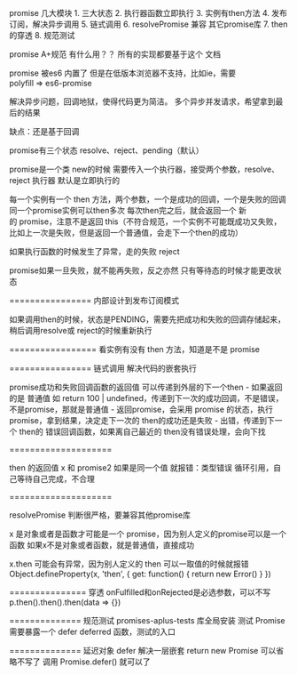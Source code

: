 promise 几大模块
1. 三大状态
2. 执行器函数立即执行
3. 实例有then方法
4. 发布订阅，解决异步调用
5. 链式调用
6. resolvePromise 兼容 其它promise库
7. then 的穿透
8. 规范测试

promise A+规范 有什么用？？
所有的实现都要基于这个 文档

promise 被es6 内置了
但是在低版本浏览器不支持，比如ie，需要polyfill => es6-promise

解决异步问题，回调地狱，使得代码更为简洁。
多个异步并发请求，希望拿到最后的结果

缺点：还是基于回调

promise有三个状态
resolve、reject、pending（默认）

promise是一个类
new的时候 需要传入一个执行器，接受两个参数，resolve、reject
执行器 默认是立即执行的

每一个实例有一个 then 方法，两个参数，一个是成功的回调，一个是失败的回调
同一个promise实例可以then多次
每次then完之后，就会返回一个 新的 promise，注意不是返回 this（不符合规范，一个实例不可能既成功又失败，比如上一次是失败，但是返回一个普通值，会走下一个then的成功）

如果执行函数的时候发生了异常，走的失败 reject

promise如果一旦失败，就不能再失败，反之亦然
只有等待态的时候才能更改状态

================
内部设计到发布订阅模式

如果调用then的时候，状态是PENDING，需要先把成功和失败的回调存储起来，稍后调用resolve或
reject的时候重新执行

=================
看实例有没有 then 方法，知道是不是 promise

================
链式调用
解决代码的嵌套执行

promise成功和失败回调函数的返回值 可以传递到外层的下一个then
- 如果返回的是 普通值 如 return 100 | undefined，传递到下一次的成功回调，不是错误，不是promise，那就是普通值
- 返回promise，会采用 promise 的状态，执行promise，拿到结果，决定走下一次的 then的成功还是失败
- 出错，传递到下一个 then的 错误回调函数，如果离自己最近的 then没有错误处理，会向下找 

====================

then 的返回值 x 和 promise2 如果是同一个值 就报错：类型错误
循环引用，自己等待自己完成，不合理

====================

resolvePromise
判断很严格，要兼容其他promise库

x 是对象或者是函数才可能是一个 promise，因为别人定义的promise可以是一个函数
如果x不是对象或者函数，就是普通值，直接成功

x.then 可能会有异常，因为别人定义的 then 可以一取值的时候就报错
Object.defineProperty(x, 'then', {
    get: function() {
        <!-- 调用成功 -->
        return new Error()
    }
})

===============
穿透
onFulfilled和onRejected是必选参数，可以不写
p.then().then().then(data => {})

==============
规范测试
promises-aplus-tests 库全局安装 测试
Promise需要暴露一个 defer deferred 函数，测试的入口

==============
延迟对象 defer
解决一层嵌套
return new Promise 可以省略不写了
调用 Promise.defer() 就可以了
